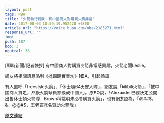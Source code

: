 ```yaml
---
layout: post
tags: NBA
title: "火箭執行總裁：有中國商人對購買火箭非常"
date: 2017-08-03 10:59:19.952428 +0800
article_url: "https://voice.hupu.com/nba/2185271.html"
response_url: ""
img: 
push: 187
boo: 3
neutral: 36
---
```


[即時新聞/記者快抄] 有中國商人對購買火箭非常感興趣，火箭老闆Leslie。

網友將相關訊息貼到《批踢踢實業坊》NBA，引起熱議

有人直呼「freestyle火箭」、「休士頓64天安人隊」，網友說「bilibili火箭」，「被中國商人買走，然後火箭球員都換成中國人」。原PO說，「Alexander已經決定公開出售休士頓火箭隊，Brown稱姚明未必會購買火箭」，也有網友認為，「@##$，&，@@#$，王老吉冠名贊助火箭隊」

<a href = "https://www.ptt.cc/bbs/NBA/M.1501072820.A.25E.html">原文連結</a>

